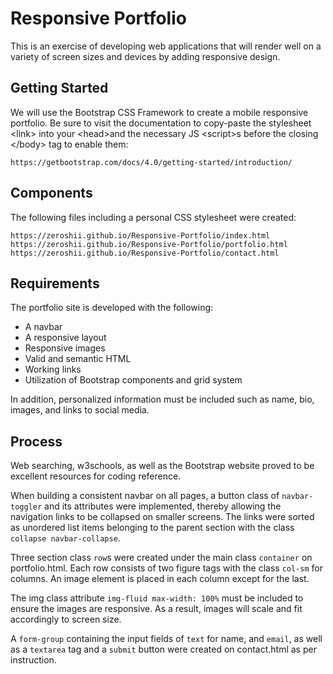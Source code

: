 # Responsive Portfolio

This is an exercise of developing web applications that will render well on a variety of screen sizes and devices by adding responsive design.

## Getting Started

We will use the Bootstrap CSS Framework to create a mobile responsive portfolio. Be sure to visit the documentation to copy-paste the stylesheet &lt;link&gt; into your &lt;head&gt;and the necessary JS &lt;script&gt;s before the closing &lt;/body&gt; tag to enable them:

```
https://getbootstrap.com/docs/4.0/getting-started/introduction/
```
## Components

The following files including a personal CSS stylesheet were created: 
```
https://zeroshii.github.io/Responsive-Portfolio/index.html
https://zeroshii.github.io/Responsive-Portfolio/portfolio.html
https://zeroshii.github.io/Responsive-Portfolio/contact.html
```

## Requirements

The portfolio site is developed with the following:

* A navbar
* A responsive layout
* Responsive images
* Valid and semantic HTML
* Working links
* Utilization of Bootstrap components and grid system

In addition, personalized information must be included such as name, bio, images, and links to social media.

## Process

Web searching, w3schools, as well as the Bootstrap website proved to be excellent resources for coding reference. 

When building a consistent navbar on all pages, a button class of `navbar-toggler` and its attributes were implemented, thereby allowing the navigation links to be collapsed on smaller screens. The links were sorted as unordered list items belonging to the parent section with the class `collapse navbar-collapse`.

Three section class `row`s were created under the main class `container` on portfolio.html. Each row consists of two figure tags with the class `col-sm` for columns. An image element is placed in each column except for the last.

The img class attribute `img-fluid max-width: 100%` must be included to ensure the images are responsive. As a result, images will scale and fit accordingly to screen size. 

A `form-group` containing the input fields of `text` for name, and `email`, as well as a `textarea` tag and a `submit` button were created on contact.html as per instruction.


